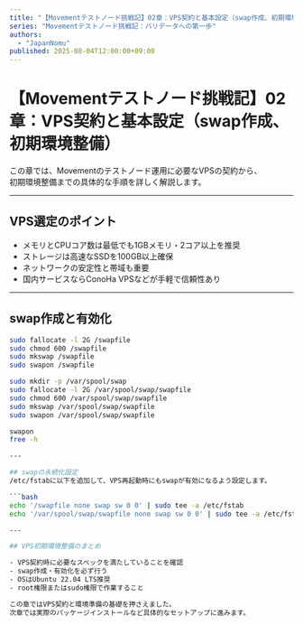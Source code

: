 ```yaml
---
title: "【Movementテストノード挑戦記】02章：VPS契約と基本設定（swap作成、初期環境整備）"
series: "Movementテストノード挑戦記：バリデータへの第一歩"
authors:
  - "JapanNomu"
published: 2025-08-04T12:00:00+09:00
---
```


# 【Movementテストノード挑戦記】02章：VPS契約と基本設定（swap作成、初期環境整備）

この章では、Movementのテストノード運用に必要なVPSの契約から、  
初期環境整備までの具体的な手順を詳しく解説します。

---

## VPS選定のポイント

- メモリとCPUコア数は最低でも1GBメモリ・2コア以上を推奨  
- ストレージは高速なSSDを100GB以上確保  
- ネットワークの安定性と帯域も重要  
- 国内サービスならConoHa VPSなどが手軽で信頼性あり

---

## swap作成と有効化

```bash
sudo fallocate -l 2G /swapfile
sudo chmod 600 /swapfile
sudo mkswap /swapfile
sudo swapon /swapfile

sudo mkdir -p /var/spool/swap
sudo fallocate -l 2G /var/spool/swap/swapfile
sudo chmod 600 /var/spool/swap/swapfile
sudo mkswap /var/spool/swap/swapfile
sudo swapon /var/spool/swap/swapfile

swapon
free -h

---

## swapの永続化設定
/etc/fstabに以下を追加して、VPS再起動時にもswapが有効になるよう設定します。

```bash
echo '/swapfile none swap sw 0 0' | sudo tee -a /etc/fstab
echo '/var/spool/swap/swapfile none swap sw 0 0' | sudo tee -a /etc/fstab

---

## VPS初期環境整備のまとめ

- VPS契約時に必要なスペックを満たしていることを確認
- swap作成・有効化を必ず行う
- OSはUbuntu 22.04 LTS推奨
- root権限またはsudo権限で作業すること

この章ではVPS契約と環境準備の基礎を押さえました。  
次章では実際のパッケージインストールなど具体的なセットアップに進みます。
